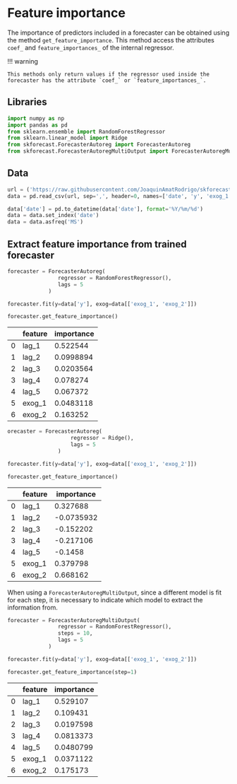 # Feature importance

The importance of predictors included in a forecaster can be obtained using the method `get_feature_importance`. This method access the attributes `coef_` and `feature_importances_` of the internal regressor.

!!! warning

    This methods only return values if the regressor used inside the forecaster has the attribute `coef_` or `feature_importances_`.



## Libraries

``` python
import numpy as np
import pandas as pd
from sklearn.ensemble import RandomForestRegressor
from sklearn.linear_model import Ridge
from skforecast.ForecasterAutoreg import ForecasterAutoreg
from skforecast.ForecasterAutoregMultiOutput import ForecasterAutoregMultiOutput
```
## Data

``` python
url = ('https://raw.githubusercontent.com/JoaquinAmatRodrigo/skforecast/master/data/h2o_exog.csv')
data = pd.read_csv(url, sep=',', header=0, names=['date', 'y', 'exog_1', 'exog_2'])

data['date'] = pd.to_datetime(data['date'], format='%Y/%m/%d')
data = data.set_index('date')
data = data.asfreq('MS')
```

## Extract feature importance from trained forecaster


``` python
forecaster = ForecasterAutoreg(
                regressor = RandomForestRegressor(),
                lags = 5
             )

forecaster.fit(y=data['y'], exog=data[['exog_1', 'exog_2']])

forecaster.get_feature_importance()
```

|    | feature   |   importance |
|----|-----------|--------------|
|  0 | lag_1     |    0.522544  |
|  1 | lag_2     |    0.0998894 |
|  2 | lag_3     |    0.0203564 |
|  3 | lag_4     |    0.078274  |
|  4 | lag_5     |    0.067372  |
|  5 | exog_1    |    0.0483118 |
|  6 | exog_2    |    0.163252  |

``` python
orecaster = ForecasterAutoreg(
                    regressor = Ridge(),
                    lags = 5
                )

forecaster.fit(y=data['y'], exog=data[['exog_1', 'exog_2']])

forecaster.get_feature_importance()
```

|    | feature   | importance |
|----|-----------|------------|
|  0 | lag_1     |  0.327688  |
|  1 | lag_2     | -0.0735932 |
|  2 | lag_3     | -0.152202  |
|  3 | lag_4     | -0.217106  |
|  4 | lag_5     | -0.1458    |
|  5 | exog_1    |  0.379798  |
|  6 | exog_2    |  0.668162  |


When using a `ForecasterAutoregMultiOutput`, since a different model is fit for each step, it is necessary to indicate which model to extract the information from.

``` python
forecaster = ForecasterAutoregMultiOutput(
                regressor = RandomForestRegressor(),
                steps = 10,
                lags = 5
             )

forecaster.fit(y=data['y'], exog=data[['exog_1', 'exog_2']])

forecaster.get_feature_importance(step=1)
```

|    | feature   |   importance |
|----|-----------|--------------|
|  0 | lag_1     |    0.529107  |
|  1 | lag_2     |    0.109431  |
|  2 | lag_3     |    0.0197598 |
|  3 | lag_4     |    0.0813373 |
|  4 | lag_5     |    0.0480799 |
|  5 | exog_1    |    0.0371122 |
|  6 | exog_2    |    0.175173  |